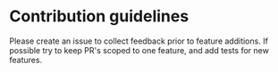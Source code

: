 # Contribution guidelines

Please create an issue to collect feedback prior to feature additions.
If possible try to keep PR's scoped to one feature, and add tests for new features.
